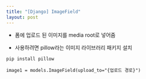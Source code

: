 ```yaml
---
title: "[Django] ImageField"
layout: post
--- 
```


- 폼에 업로드 된 이미지를 media root로 넣어줌

- 사용하려면 pillow라는 이미지 라이브러리 패키지 설치

`pip install pillow`  

`image1 = models.ImageField(upload_to="{업로드 경로}")`
 
